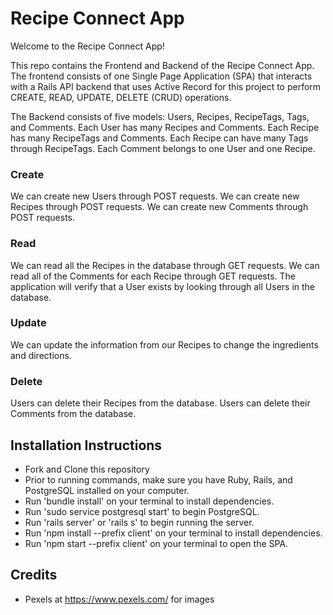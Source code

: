 # Recipe Connect App

Welcome to the Recipe Connect App!

This repo contains the Frontend and Backend of the Recipe Connect App. The frontend consists of one Single Page Application (SPA) that interacts with a Rails API backend that uses Active Record for this project to perform CREATE, READ, UPDATE, DELETE (CRUD) operations.

The Backend consists of five models: Users, Recipes, RecipeTags, Tags, and Comments. Each User has many Recipes and Comments. Each Recipe has many RecipeTags and Comments. Each Recipe can have many Tags through RecipeTags. Each Comment belongs to one User and one Recipe. 

### Create
We can create new Users through POST requests.
We can create new Recipes through POST requests.
We can create new Comments through POST requests.

### Read
We can read all the Recipes in the database through GET requests.
We can read all of the Comments for each Recipe through GET requests.
The application will verify that a User exists by looking through all Users in the database.

### Update
We can update the information from our Recipes to change the ingredients and directions.

### Delete
Users can delete their Recipes from the database.
Users can delete their Comments from the database.

## Installation Instructions
- Fork and Clone this repository
- Prior to running commands, make sure you have Ruby, Rails, and PostgreSQL installed on your computer.
- Run 'bundle install' on your terminal to install dependencies.
- Run 'sudo service postgresql start' to begin PostgreSQL.
- Run 'rails server' or 'rails s' to begin running the server.
- Run 'npm install --prefix client' on your terminal to install dependencies.
- Run 'npm start --prefix client' on your terminal to open the SPA.

## Credits
- Pexels at https://www.pexels.com/ for images



